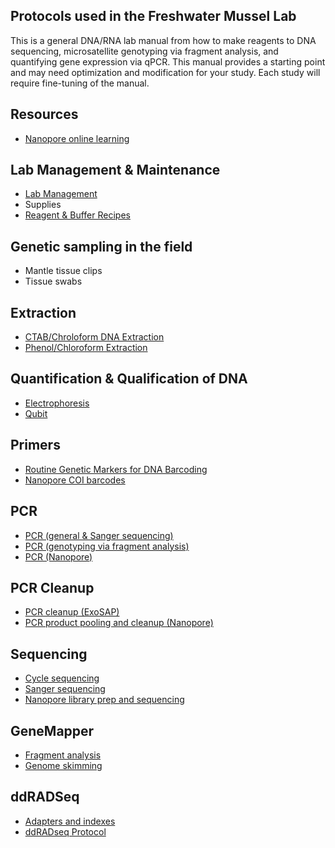## Protocols used  in the Freshwater Mussel Lab

This is a general DNA/RNA lab manual from how to make reagents to DNA sequencing, microsatellite genotyping via fragment analysis, and quantifying gene expression via qPCR. This manual provides a starting point and may need optimization and modification for your study. Each study will require fine-tuning of the manual.

## Resources
- [Nanopore online learning](Nanopore_learning.md)

## Lab Management & Maintenance
- [Lab Management](general_lab_preparation.md)
- Supplies
- [Reagent & Buffer Recipes](reagent_and_buffers.md)

## Genetic sampling in the field
- Mantle tissue clips
- Tissue swabs

## Extraction
- [CTAB/Chroloform DNA Extraction](CTAB_extraction.md)
- [Phenol/Chloroform Extraction](Phenol-chloroform_extraction.md)

## Quantification & Qualification of DNA 
- [Electrophoresis](gel_electrophoresis.md)
- [Qubit](Qubit.md)

## Primers
- [Routine Genetic Markers for DNA Barcoding](Primers_for_Sanger_seq.md)
- [Nanopore COI barcodes](Barcode_primers_for_Nanopore.md)

## PCR
- [PCR (general & Sanger sequencing)](PCR.md)
- [PCR (genotyping via fragment analysis)](PCR_for_Genotyping.md)
- [PCR (Nanopore)](Nanopore_PCR.md)

## PCR Cleanup
- [PCR cleanup (ExoSAP)](PCR_exosap.md)
- [PCR product pooling and cleanup (Nanopore)](Nanopore_Product_Pooling.md)

## Sequencing 
- [Cycle sequencing](Cycle_sequencing.md)
- [Sanger sequencing](Sanger_Sequencing.md)
- [Nanopore library prep and sequencing](Nanopore.md)

## GeneMapper
- [Fragment analysis](Fragment_Analysis.md)
- [Genome skimming](Genome_skimming.md)

## ddRADSeq

- [Adapters and indexes](ddRADseq_adapter.md)
- [ddRADseq Protocol](ddRADseq.md)

